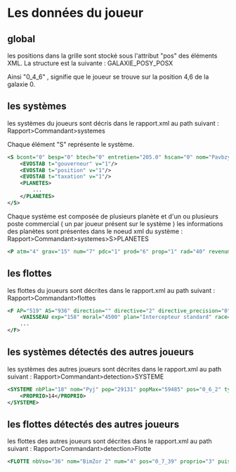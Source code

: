 # Les données du joueur

## global
les positions dans la grille sont stocké sous l'attribut "pos" des éléments XML. 
La structure est la suivante : GALAXIE_POSY_POSX

Ainsi "0_4_6" , signifie que le joueur se trouve sur la position 4,6 de la galaxie 0.

## les systèmes
les systèmes du joueurs sont décris dans le rapport.xml au path suivant : Rapport>Commandant>systemes

Chaque élément "S" représente le système.
```xml
<S bcont="0" besp="0" btech="0" entretien="205.0" hscan="0" nom="Pavbzyb" nombrePla="17" pdc="36" politique="3" pos="0_1_2" revenu="340.80002" typeEtoile="8">
    <EVOSTAB t="gouverneur" v="1"/>
    <EVOSTAB t="position" v="1"/>
    <EVOSTAB t="taxation" v="1"/>
    <PLANETES>
        ...
    </PLANETES>
</S>
```

Chaque système est composée de plusieurs planète et d'un ou plusieurs poste commercial ( un par joueur présent sur le système )
les informations des planètes sont présentes dans le noeud xml du système : Rapport>Commandant>systemes>S>PLANETES

```xml
<P atm="4" grav="15" num="7" pdc="1" prod="6" prop="1" rad="40" revenumin="0" revolt="0" stab="100" stockmin="8" tai="2" tax="2" temp="64" terra="0" type="25">
```

## les flottes
les flottes du joueurs sont décrites dans le rapport.xml au path suivant : Rapport>Commandant>flottes
```xml
<F AP="519" AS="936" direction="" directive="2" directive_precision="0" hscan="0" nom="Flotte de départ" num="0" pos="0_4_6" vitesse="9">
    <VAISSEAU exp="158" moral="4500" plan="Intercepteur standard" race="1" type="Intercepteur standard"/>
    ...
</F>
```

## les systèmes détectés des autres joueurs
les systèmes des autres joueurs sont décrites dans le rapport.xml au path suivant : Rapport>Commandant>detection>SYSTEME
```xml
<SYSTEME nbPla="18" nom="Pyj" pop="29131" popMax="59485" pos="0_6_2" typeEtoile="8">
    <PROPRIO>14</PROPRIO>
</SYSTEME>
```


## les flottes détectés des autres joueurs
les flottes des autres joueurs sont décrites dans le rapport.xml au path suivant : Rapport>Commandant>detection>Flotte
```xml
<FLOTTE nbVso="36" nom="BimZor 2" num="4" pos="0_7_39" proprio="3" puiss="grande"/>
```

